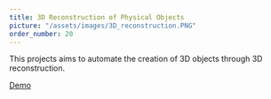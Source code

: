 ```yaml
---
title: 3D Reconstruction of Physical Objects
picture: "/assets/images/3D_reconstruction.PNG"
order_number: 20
---
```

<html>
<p>
    This projects aims to automate the creation of 3D objects through 3D reconstruction.
    <div>
        <a href="/3D"> Demo</a> 
    </div>
</p>
</html>